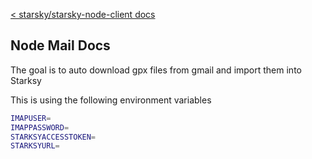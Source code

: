 [< starsky/starsky-node-client docs](../readme.md)

## Node Mail Docs
The goal is to auto download gpx files from gmail and import them into Starksy

This is using the following environment variables
```sh
IMAPUSER=
IMAPPASSWORD=
STARKSYACCESSTOKEN=
STARKSYURL=
```
